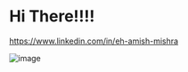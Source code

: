# Hi There!!!!

https://www.linkedin.com/in/eh-amish-mishra

![image](https://github.com/Amishmishra20/Amishmishra20/assets/92204497/c58aa3a8-72f7-4a0e-a113-4de7e9606fab)
